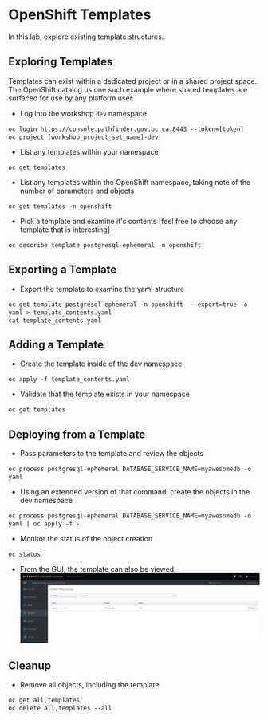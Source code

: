 # OpenShift Templates 
In this lab, explore existing template structures. 

## Exploring Templates
Templates can exist within a dedicated project or in a shared project space. The OpenShift catalog us one such example where shared templates are surfaced for use by any platform user.

- Log into the workshop `dev` namespace

```
oc login https://console.pathfinder.gov.bc.ca:8443 --token=[token]
oc project [workshop_project_set_name]-dev
```
- List any templates within your namespace

```
oc get templates
```
- List any templates within the OpenShift namespace, taking note of the number of parameters and objects

```
oc get templates -n openshift
```
- Pick a template and examine it's contents [feel free to choose any template that is interesting]

```
oc describe template postgresql-ephemeral -n openshift 
```

## Exporting a Template
- Export the template to examine the yaml structure

```
oc get template postgresql-ephemeral -n openshift  --export=true -o yaml > template_contents.yaml
cat template_contents.yaml
```

## Adding a Template 
- Create the template inside of the dev namespace

```
oc apply -f template_contents.yaml
```

- Validate that the template exists in your namespace

```
oc get templates
```

## Deploying from a Template
- Pass parameters to the template and review the objects  

```
oc process postgresql-ephemeral DATABASE_SERVICE_NAME=myawesomedb -o yaml 
```
- Using an extended version of that command, create the objects in the dev namespace

```
oc process postgresql-ephemeral DATABASE_SERVICE_NAME=myawesomedb -o yaml | oc apply -f -
```

- Monitor the status of the object creation

```
oc status 
```

- From the GUI, the template can also be viewed
![](../assets/openshift201/02_template_gui.png)


## Cleanup
- Remove all objects, including the template

```
oc get all,templates
oc delete all,templates --all
```
